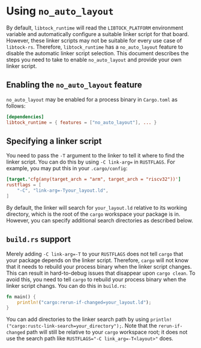 Using `no_auto_layout`
======================

By default, `libtock_runtime` will read the `LIBTOCK_PLATFORM` environment
variable and automatically configure a suitable linker script for that board.
However, these linker scripts may not be suitable for every use case of
`libtock-rs`. Therefore, `libtock_runtime` has a `no_auto_layout` feature to
disable the automatic linker script selection. This document describes the steps
you need to take to enable `no_auto_layout` and provide your own linker script.

## Enabling the `no_auto_layout` feature

`no_auto_layout` may be enabled for a process binary in `Cargo.toml` as follows:

```toml
[dependencies]
libtock_runtime = { features = ["no_auto_layout"], ... }
```

## Specifying a linker script

You need to pass the `-T` argument to the linker to tell it where to find the
linker script. You can do this by using `-C link-arg=` in `RUSTFLAGS`. For
example, you may put this in your `.cargo/config`:

```toml
[target.'cfg(any(target_arch = "arm", target_arch = "riscv32"))']
rustflags = [
    "-C", "link-arg=-Tyour_layout.ld",
]
```

By default, the linker will search for `your_layout.ld` relative to its working
directory, which is the root of the `cargo` workspace your package is in.
However, you can specify additional search directories as described below.

## `build.rs` support

Merely adding `-C link-arg=-T` to your `RUSTFLAGS` does not tell `cargo` that
your package depends on the linker script. Therefore, `cargo` will not know that
it needs to rebuild your process binary when the linker script changes. This can
result in hard-to-debug issues that disappear upon `cargo clean`. To avoid this,
you need to tell `cargo` to rebuild your process binary when the linker script
changs. You can do this in `build.rs`:

```rust
fn main() {
    println!("cargo:rerun-if-changed=your_layout.ld");
}
```

You can add directories to the linker search path by using
`println!("cargo:rustc-link-search=your_directory");`. Note that the
`rerun-if-changed` path will still be relative to your `cargo` workspace root;
it does not use the search path like `RUSTFLAGS="-C link_arg=-T<layout>"` does.
